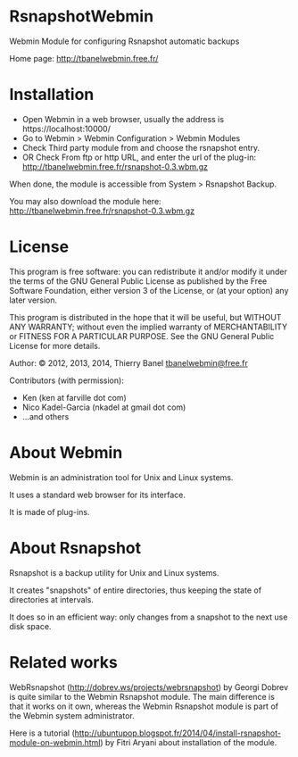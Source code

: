 RsnapshotWebmin
===============

Webmin Module for configuring Rsnapshot automatic backups

Home page: http://tbanelwebmin.free.fr/

Installation
============

- Open Webmin in a web browser, usually the address is https://localhost:10000/
- Go to Webmin > Webmin Configuration > Webmin Modules
- Check Third party module from and choose the rsnapshot entry.
- OR Check From ftp or http URL,
  and enter the url of the plug-in:
  http://tbanelwebmin.free.fr/rsnapshot-0.3.wbm.gz

When done, the module is accessible from System > Rsnapshot Backup.

You may also download the module here: http://tbanelwebmin.free.fr/rsnapshot-0.3.wbm.gz

License
=======

This program is free software: you can redistribute it and/or modify
it under the terms of the GNU General Public License as published by
the Free Software Foundation, either version 3 of the License, or (at
your option) any later version.

This program is distributed in the hope that it will be useful, but
WITHOUT ANY WARRANTY; without even the implied warranty of
MERCHANTABILITY or FITNESS FOR A PARTICULAR PURPOSE. See the GNU
General Public License for more details.

Author: © 2012, 2013, 2014, Thierry Banel <tbanelwebmin@free.fr>

Contributors (with permission):
  - Ken (ken at farville dot com)
  - Nico Kadel-Garcia (nkadel at gmail dot com)
  - ...and others

About Webmin
============

Webmin is an administration tool for Unix and Linux systems. 

It uses a standard web browser for its interface. 

It is made of plug-ins.

About Rsnapshot
===============

Rsnapshot is a backup utility for Unix and Linux systems. 

It creates "snapshots" of entire directories, thus keeping the state
of directories at intervals.

It does so in an efficient way: only changes from a snapshot to the
next use disk space.

Related works
=============

WebRsnapshot (http://dobrev.ws/projects/webrsnapshot) by Georgi Dobrev
is quite similar to the Webmin Rsnapshot module.
The main difference is that it works on it own, whereas the
Webmin Rsnapshot module is part of the Webmin system administrator.

Here is a tutorial
(http://ubuntupop.blogspot.fr/2014/04/install-rsnapshot-module-on-webmin.html)
by Fitri Aryani about installation of the module.

